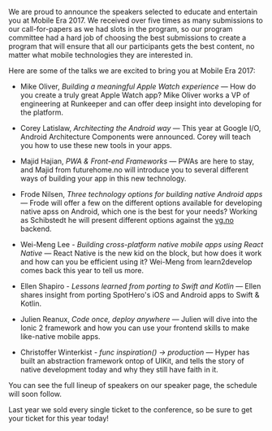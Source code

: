 We are proud to announce the speakers selected to educate and entertain you at Mobile Era 2017.
We received over five times as many submissions to our call-for-papers as we had slots in the
program, so our program committee had a hard job of choosing the best submissions to create
a program that will ensure that all our participants gets the best content, no matter what
mobile technologies they are interested in.

Here are some of the talks we are excited to bring you at Mobile Era 2017:

* Mike Oliver, *Building a meaningful Apple Watch experience* &mdash; How do you create a
truly great Apple Watch app? Mike Oliver works a VP of engineering at Runkeeper and can
offer deep insight into developing for the platform.

* Corey Latislaw, *Architecting the Android way* &mdash; This year at Google I/O,
Android Architecture Components were announced. Corey will teach you how to use these
new tools in your apps.

* Majid Hajian, *PWA & Front-end Frameworks* &mdash; PWAs are here to stay, and Majid
from futurehome.no will introduce you to several different ways of building your app
in this new technology.

* Frode Nilsen, *Three technology options for building native Android apps* &mdash;
Frode will offer a few on the different options available for developing native
apss on Android, which one is the best for your needs? Working as Schibstedt he
will present different options against the <a href="http://vg.no">vg.no</a> backend.

* Wei-Meng Lee - *Building cross-platform native mobile apps using React Native* &mdash;
React Native is the new kid on the block, but how does it work and how can you be efficient
using it? Wei-Meng from learn2develop comes back this year to tell us more.

* Ellen Shapiro - *Lessons learned from porting to Swift and Kotlin* &mdash; Ellen
shares insight from porting SpotHero's iOS and Android apps to Swift & Kotlin.

* Julien Reanux, *Code once, deploy anywhere* &mdash; Julien will dive into the
Ionic 2 framework and how you can use your frontend skills to make like-native mobile apps.

* Christoffer Winterkist - *func inspiration() -> production* &mdash; Hyper has
built an abstraction framework ontop of UIKit, and tells the story of native development
today and why they still have faith in it.


You can see the full lineup of speakers on our speaker page, the schedule will soon follow.

Last year we sold every single ticket to the conference, so be sure to get your ticket for this year today!

